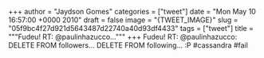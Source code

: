 
+++
author = "Jaydson Gomes"
categories = ["tweet"]
date = "Mon May 10 16:57:00 +0000 2010"
draft = false
image = "{TWEET_IMAGE}"
slug = "05f9bc4f27d921d5643487d22740a40d93df4433"
tags = ["tweet"]
title = """Fudeu! RT: @paulinhazucco..."""
+++
Fudeu! RT: @paulinhazucco: DELETE FROM followers... DELETE FROM following... :P #cassandra #fail
